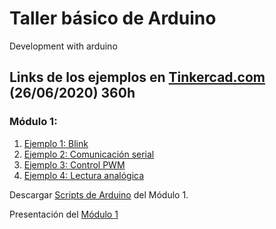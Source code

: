 # Taller básico de Arduino
Development with arduino

## Links de los ejemplos en [Tinkercad.com](https://www.tinkercad.com/)  (26/06/2020) 360h


### Módulo 1:
1. [Ejemplo 1: Blink](https://www.tinkercad.com/things/e0gzRiL9gP1-ejemplo-1-blink/editel?sharecode=ay08FT8b3fFBhm-3ZH7ngA4aT5ubjjLN4JDV97BeUUA)
2. [Ejemplo 2: Comunicación serial](https://www.tinkercad.com/things/eU47CH3TLI3-ejemplo-2-comunicacion-serial/editel?sharecode=fBCT8n6m4U__5fZ2fTRpjBNXwhF_0X8F-yxu5W9QcdE)
3. [Ejemplo 3:  Control PWM](https://www.tinkercad.com/things/j7FX1q0Dqo7-ejemplo-3-control-pwm/editel?sharecode=dk92Qc-m-E6xAAS2yrwqjimdvX8OhAOwt11PyeSXr6s)
4. [Ejemplo 4: Lectura analógica](https://www.tinkercad.com/things/bWROp4ul4Of-ejemplo-4-lectura-analogica/editel?sharecode=2qX-emEPXYNpc-FOdddp5Gm9lJsV9sHpomDEY0NsS8Q)


Descargar [Scripts de Arduino](https://github.com/JuliansCastro/Arduino/blob/master/Scripts/Module%201/Module%201.zip?raw=true) del Módulo 1.

Presentación del [Módulo 1](https://github.com/JuliansCastro/Arduino/raw/master/Scripts/Module%201/TallerArduinoM%C3%B3dulo1.pdf)

<!--
### Módulo 2:
1.
2.
3.
4.
-->
